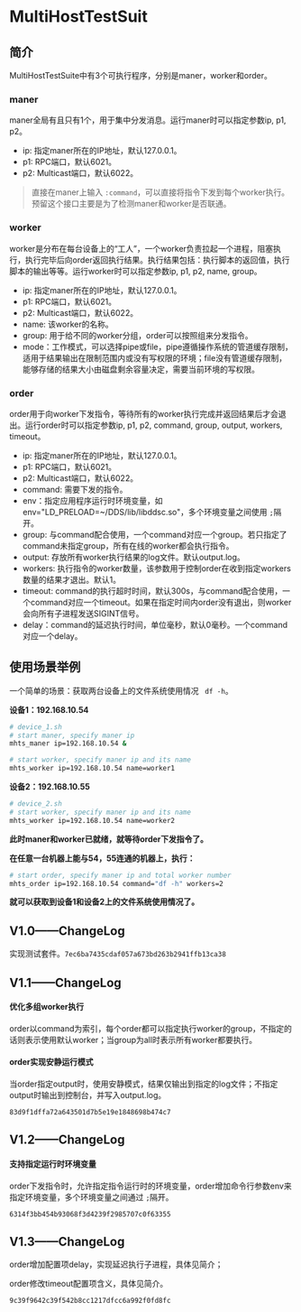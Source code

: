 # MultiHostTestSuit

## 简介

MultiHostTestSuite中有3个可执行程序，分别是maner，worker和order。

### maner

maner全局有且只有1个，用于集中分发消息。运行maner时可以指定参数ip, p1, p2。

* ip: 指定maner所在的IP地址，默认127.0.0.1。
* p1: RPC端口，默认6021。
* p2: Multicast端口，默认6022。

> 直接在maner上输入 `:command`，可以直接将指令下发到每个worker执行。预留这个接口主要是为了检测maner和worker是否联通。

### worker

worker是分布在每台设备上的“工人”，一个worker负责拉起一个进程，阻塞执行，执行完毕后向order返回执行结果。执行结果包括：执行脚本的返回值，执行脚本的输出等等。运行worker时可以指定参数ip, p1, p2, name, group。

* ip: 指定maner所在的IP地址，默认127.0.0.1。
* p1: RPC端口，默认6021。
* p2: Multicast端口，默认6022。
* name: 该worker的名称。
* group: 用于给不同的worker分组，order可以按照组来分发指令。
* mode：工作模式，可以选择pipe或file，pipe遵循操作系统的管道缓存限制，适用于结果输出在限制范围内或没有写权限的环境；file没有管道缓存限制，能够存储的结果大小由磁盘剩余容量决定，需要当前环境的写权限。

### order

order用于向worker下发指令，等待所有的worker执行完成并返回结果后才会退出。运行order时可以指定参数ip, p1, p2, command, group, output, workers, timeout。

* ip: 指定maner所在的IP地址，默认127.0.0.1。
* p1: RPC端口，默认6021。
* p2: Multicast端口，默认6022。
* command: 需要下发的指令。
* env：指定应用程序运行时环境变量，如env="LD_PRELOAD=~/DDS/lib/libddsc.so"，多个环境变量之间使用 `;`隔开。
* group: 与command配合使用，一个command对应一个group。若只指定了command未指定group，所有在线的worker都会执行指令。
* output: 存放所有worker执行结果的log文件。默认output.log。
* workers: 执行指令的worker数量，该参数用于控制order在收到指定workers数量的结果才退出。默认1。
* timeout: command的执行超时时间，默认300s，与command配合使用，一个command对应一个timeout。如果在指定时间内order没有退出，则worker会向所有子进程发送SIGINT信号。
* delay：command的延迟执行时间，单位毫秒，默认0毫秒。一个command对应一个delay。

## 使用场景举例

一个简单的场景：获取两台设备上的文件系统使用情况 ` df -h`。

**设备1：192.168.10.54**

```bash
# device_1.sh
# start maner, specify maner ip
mhts_maner ip=192.168.10.54 &

# start worker, specify maner ip and its name
mhts_worker ip=192.168.10.54 name=worker1
```

**设备2：192.168.10.55**

```bash
# device_2.sh
# start worker, specify maner ip and its name
mhts_worker ip=192.168.10.54 name=worker2
```

**此时maner和worker已就绪，就等待order下发指令了。**

**在任意一台机器上能与54，55连通的机器上，执行：**

```bash
# start order, specify maner ip and total worker number
mhts_order ip=192.168.10.54 command="df -h" workers=2
```

**就可以获取到设备1和设备2上的文件系统使用情况了。**

## V1.0——ChangeLog

实现测试套件。`7ec6ba7435cdaf057a673bd263b2941ffb13ca38`

## V1.1——ChangeLog

#### 优化多组worker执行

order以command为索引，每个order都可以指定执行worker的group，不指定的话则表示使用默认worker；当group为all时表示所有worker都要执行。

#### order实现安静运行模式

当order指定output时，使用安静模式，结果仅输出到指定的log文件；不指定output时输出到控制台，并写入output.log。

`83d9f1dffa72a643501d7b5e19e1848698b474c7`

## V1.2——ChangeLog

#### 支持指定运行时环境变量

order下发指令时，允许指定指令运行时的环境变量，order增加命令行参数env来指定环境变量，多个环境变量之间通过 `;`隔开。

`6314f3bb454b93068f3d4239f2985707c0f63355`

## V1.3——ChangeLog

order增加配置项delay，实现延迟执行子进程，具体见简介；

order修改timeout配置项含义，具体见简介。

`9c39f9642c39f542b8cc1217dfcc6a992f0fd8fc`
